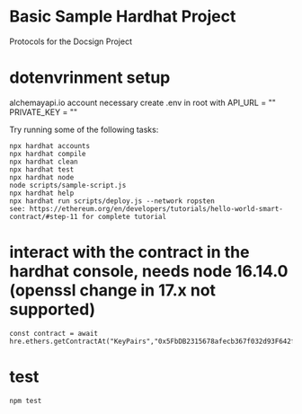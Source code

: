# Basic Sample Hardhat Project

Protocols for the Docsign Project

# dotenvrinment setup

alchemayapi.io account necessary
create .env in root with
API_URL = "<alchemyapikey>"
PRIVATE_KEY = "<metamask ropsten network private key>"

Try running some of the following tasks:

```shell
npx hardhat accounts
npx hardhat compile
npx hardhat clean
npx hardhat test
npx hardhat node
node scripts/sample-script.js
npx hardhat help
npx hardhat run scripts/deploy.js --network ropsten
see: https://ethereum.org/en/developers/tutorials/hello-world-smart-contract/#step-11 for complete tutorial
```

# interact with the contract in the hardhat console, needs node 16.14.0 (openssl change in 17.x not supported)

```shell
const contract = await hre.ethers.getContractAt("KeyPairs","0x5FbDB2315678afecb367f032d93F642f64180aa3");
```

# test

```shell
npm test
```
